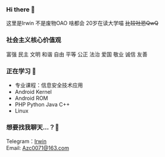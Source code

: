 ### Hi there 👋
这里是Irwin
不是废物OAO 啥都会
20岁在读大学喵 
~~比较社恐QwQ~~  

### 社会主义核心价值观
富强
民主
文明
和谐
自由
平等
公正
法治
爱国
敬业
诚信
友善

### 正在学习 🌱
* 专业课程：信息安全技术应用
* Android Kernel
* Android ROM
* PHP Python Java C++
* Linux

### 想要找我聊天...？💬
Telegram：[Irwin](https://t.me/Irwin_Hs)  
Email: [Azc0071@163.com](mailto:Azc0071@163.com) 


